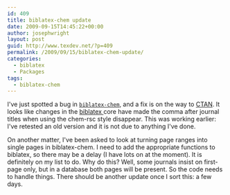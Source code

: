 ```yaml
---
id: 409
title: biblatex-chem update
date: 2009-09-15T14:45:22+00:00
author: josephwright
layout: post
guid: http://www.texdev.net/?p=409
permalink: /2009/09/15/biblatex-chem-update/
categories:
  - biblatex
  - Packages
tags:
  - biblatex-chem
---
```

I've just spotted a bug in [`biblatex-chem`](https://ctan.org/pkg/biblatex-chem), and a fix is on the way to [CTAN](https://www.ctan.org). It looks like changes in the [biblatex ](https://ctan.org/pkg/biblatex)core have made the comma after journal titles when using the chem-rsc style disappear. This was working earlier: I've retested an old version and it is not due to anything I've done.

On another matter, I've been asked to look at turning page ranges into single pages in biblatex-chem. I need to add the appropriate functions to biblatex, so there may be a delay (I have lots on at the moment). It is definitely on my list to do. Why do this? Well, some journals insist on first-page only, but in a database both pages will be present. So the code needs to handle things. There should be another update once I sort this: a few days.
